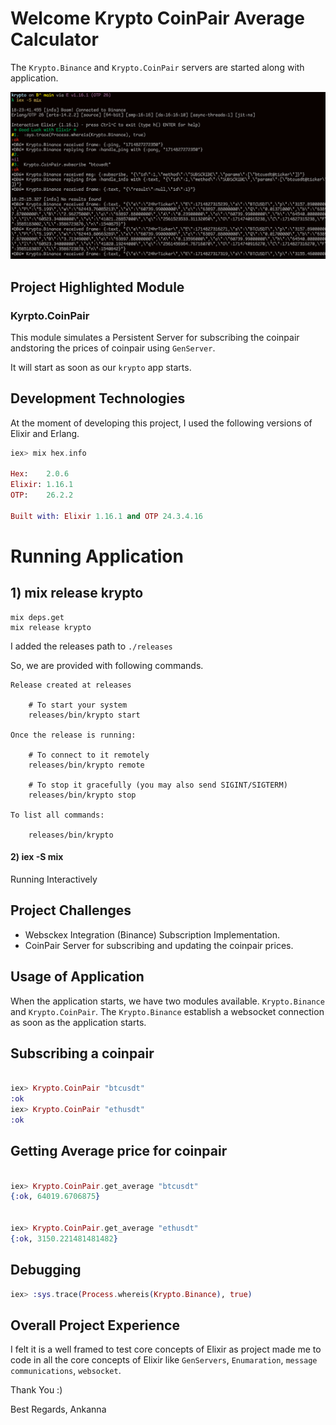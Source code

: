 # Welcome Krypto CoinPair Average Calculator
The `Krypto.Binance` and `Krypto.CoinPair` servers are started along with application.

![Project Out Line Image](krypto.png)


## Project Highlighted Module

### Kyrpto.CoinPair

This module simulates a Persistent Server for subscribing the coinpair andstoring the prices of coinpair using `GenServer`.

It will start as soon as our `krypto` app starts.

## Development Technologies

At the moment of developing this project, I used the following versions of
Elixir and Erlang.

```elixir
iex> mix hex.info

Hex:    2.0.6
Elixir: 1.16.1
OTP:    26.2.2

Built with: Elixir 1.16.1 and OTP 24.3.4.16

```
# Running Application

## 1) mix release krypto

```
mix deps.get
mix release krypto
```

I added the releases path to `./releases` 

So, we are provided with following commands.

```
Release created at releases

    # To start your system
    releases/bin/krypto start

Once the release is running:

    # To connect to it remotely
    releases/bin/krypto remote

    # To stop it gracefully (you may also send SIGINT/SIGTERM)
    releases/bin/krypto stop

To list all commands:

    releases/bin/krypto

```

#### 2) iex -S mix

Running Interactively

## Project Challenges

- Websckex Integration (Binance) Subscription Implementation.
- CoinPair Server for subscribing and updating the coinpair prices.


## Usage of Application
When the application starts, we have two modules available. `Krypto.Binance` and `Krypto.CoinPair`. The `Krypto.Binance` establish a websocket connection as soon as the application starts.


## Subscribing a coinpair
```elixir

iex> Krypto.CoinPair "btcusdt"
:ok
iex> Krypto.CoinPair "ethusdt"
:ok

```

## Getting Average price for coinpair
```elixir

iex> Krypto.CoinPair.get_average "btcusdt"
{:ok, 64019.6706875}


iex> Krypto.CoinPair.get_average "ethusdt"
{:ok, 3150.221481481482}


```

## Debugging

```elixir
iex> :sys.trace(Process.whereis(Krypto.Binance), true)

```

## Overall Project Experience

I felt it is a well framed to test core concepts of Elixir as project made me to code in all the core concepts of Elixir like `GenServers`, `Enumaration`, `message communications`, `websocket`.

Thank You :)

Best Regards,
Ankanna


